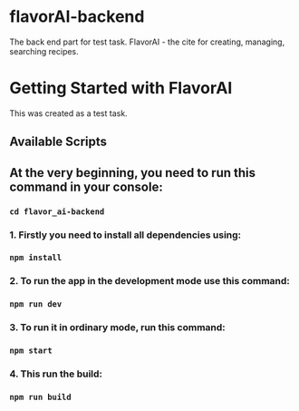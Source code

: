 # flavorAI-backend
The back end part for test task. FlavorAI - the cite for creating, managing, searching recipes.


# Getting Started with FlavorAI

This was created as a test task.

## Available Scripts

## At the very beginning, you need to run this command in your console:

### `cd flavor_ai-backend `

### 1. Firstly you need to install all dependencies using:

### `npm install`

### 2. To run the app in the development mode use this command:

### `npm run dev`

### 3. To run it in ordinary mode, run this command:

### `npm start`

### 4. This run the build:

### `npm run build`
